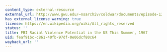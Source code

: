```yaml
---
content_type: external-resource
external_url: http://www.gwu.edu/~nsarchiv/coldwar/documents/episode-13/01-01.htm
has_external_license_warning: true
license: https://en.wikipedia.org/wiki/All_rights_reserved
status: ''
title: FBI Racial Violence Potential in the US This Summer, 1967
uid: feaf91bc-c861-40fb-97df-0e06dcf80c64
wayback_url: ''
---
```

